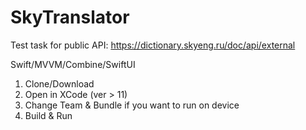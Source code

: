 # SkyTranslator

Test task for public API: https://dictionary.skyeng.ru/doc/api/external

Swift/MVVM/Combine/SwiftUI

1) Clone/Download
2) Open in XCode (ver > 11)
3) Change Team & Bundle if you want to run on device
4) Build & Run

